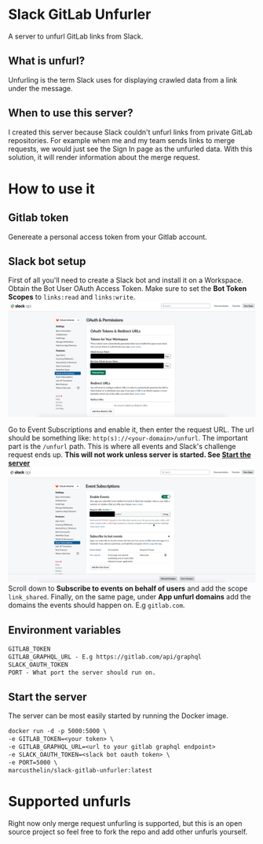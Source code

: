 # Slack GitLab Unfurler
A server to unfurl GitLab links from Slack.

## What is unfurl?
Unfurling is the term Slack uses for displaying crawled data from a link under the message.

## When to use this server?
I created this server because Slack couldn't unfurl links from private GitLab repositories. For example when me and my team sends links to merge requests, we would just see the Sign In page as the unfurled data. With this solution, it will render information about the merge request.

# How to use it
## Gitlab token
Genereate a personal access token from your Gitlab account.

## Slack bot setup
First of all you'll need to create a Slack bot and install it on a Workspace. Obtain the Bot User OAuth Access Token.
Make sure to set the **Bot Token Scopes** to `links:read` and `links:write`.
![Obtain oAuth token](./assets/images/oauth.png)

Go to Event Subscriptions and enable it, then enter the request URL. The url should be something like: `http(s)://<your-domain>/unfurl`. The important part is the `/unfurl` path. This is where all events and Slack's challenge request ends up. **This will not work unless server is started. See [Start the server](#start-the-server)
![Events](./assets/images/events.png)**
Scroll down to **Subscribe to events on behalf of users** and add the scope `link_shared`.
Finally, on the same page, under **App unfurl domains** add the domains the events should happen on. E.g `gitlab.com`.

## Environment variables
```shell
GITLAB_TOKEN
GITLAB_GRAPHQL_URL - E.g https://gitlab.com/api/graphql
SLACK_OAUTH_TOKEN
PORT - What port the server should run on.
```

## Start the server
The server can be most easily started by running the Docker image.
```shell
docker run -d -p 5000:5000 \
-e GITLAB_TOKEN=<your token> \
-e GITLAB_GRAPHQL_URL=<url to your gitlab graphql endpoint>
-e SLACK_OAUTH_TOKEN=<slack bot oauth token> \
-e PORT=5000 \
marcusthelin/slack-gitlab-unfurler:latest
```

# Supported unfurls
Right now only merge request unfurling is supported, but this is an open source project so feel free to fork the repo and add other unfurls yourself.
